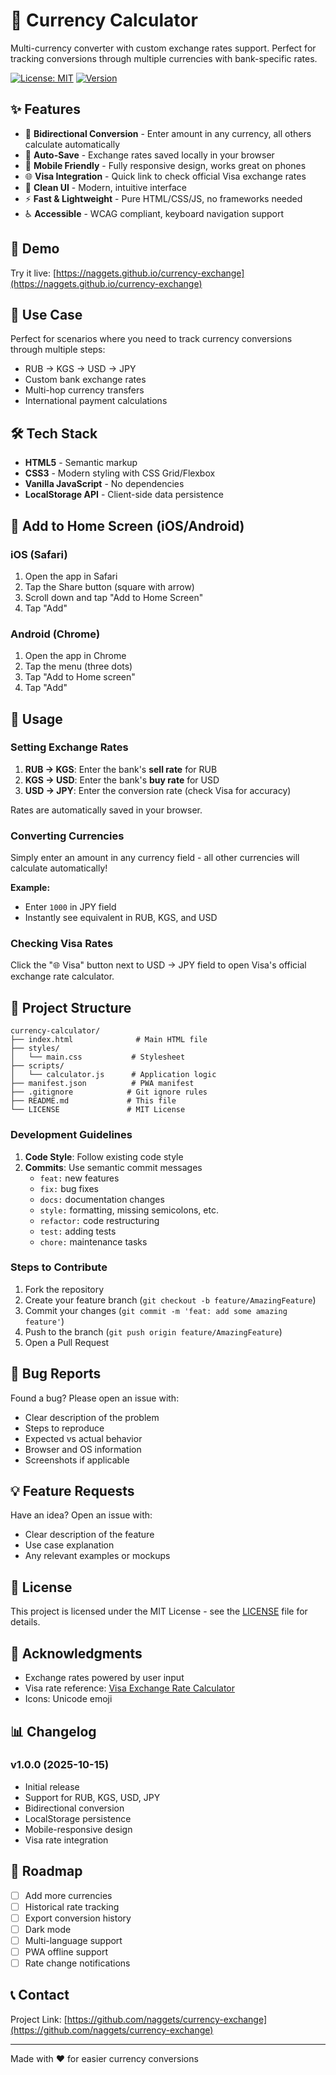 # 💱 Currency Calculator

Multi-currency converter with custom exchange rates support. Perfect for tracking conversions through multiple currencies with bank-specific rates.

[![License: MIT](https://img.shields.io/badge/License-MIT-blue.svg)](LICENSE)
[![Version](https://img.shields.io/badge/version-1.0.1-blue)](https://github.com/naggets/currency-exchange/releases)

## ✨ Features

- 🔄 **Bidirectional Conversion** - Enter amount in any currency, all others calculate automatically
- 💾 **Auto-Save** - Exchange rates saved locally in your browser
- 📱 **Mobile Friendly** - Fully responsive design, works great on phones
- 🌐 **Visa Integration** - Quick link to check official Visa exchange rates
- 🎨 **Clean UI** - Modern, intuitive interface
- ⚡ **Fast & Lightweight** - Pure HTML/CSS/JS, no frameworks needed
- ♿ **Accessible** - WCAG compliant, keyboard navigation support

## 🚀 Demo

Try it live: [https://naggets.github.io/currency-exchange](https://naggets.github.io/currency-exchange)

## 🎯 Use Case

Perfect for scenarios where you need to track currency conversions through multiple steps:
- RUB → KGS → USD → JPY
- Custom bank exchange rates
- Multi-hop currency transfers
- International payment calculations

## 🛠️ Tech Stack

- **HTML5** - Semantic markup
- **CSS3** - Modern styling with CSS Grid/Flexbox
- **Vanilla JavaScript** - No dependencies
- **LocalStorage API** - Client-side data persistence

## 📱 Add to Home Screen (iOS/Android)

### iOS (Safari)
1. Open the app in Safari
2. Tap the Share button (square with arrow)
3. Scroll down and tap "Add to Home Screen"
4. Tap "Add"

### Android (Chrome)
1. Open the app in Chrome
2. Tap the menu (three dots)
3. Tap "Add to Home screen"
4. Tap "Add"

## 🔧 Usage

### Setting Exchange Rates

1. **RUB → KGS**: Enter the bank's **sell rate** for RUB
2. **KGS → USD**: Enter the bank's **buy rate** for USD
3. **USD → JPY**: Enter the conversion rate (check Visa for accuracy)

Rates are automatically saved in your browser.

### Converting Currencies

Simply enter an amount in any currency field - all other currencies will calculate automatically!

**Example:**
- Enter `1000` in JPY field
- Instantly see equivalent in RUB, KGS, and USD

### Checking Visa Rates

Click the "🌐 Visa" button next to USD → JPY field to open Visa's official exchange rate calculator.

## 📁 Project Structure

```
currency-calculator/
├── index.html              # Main HTML file
├── styles/
│   └── main.css           # Stylesheet
├── scripts/
│   └── calculator.js      # Application logic
├── manifest.json          # PWA manifest
├── .gitignore            # Git ignore rules
├── README.md             # This file
└── LICENSE               # MIT License
```

### Development Guidelines

1. **Code Style**: Follow existing code style
2. **Commits**: Use semantic commit messages
   - `feat:` new features
   - `fix:` bug fixes
   - `docs:` documentation changes
   - `style:` formatting, missing semicolons, etc.
   - `refactor:` code restructuring
   - `test:` adding tests
   - `chore:` maintenance tasks

### Steps to Contribute

1. Fork the repository
2. Create your feature branch (`git checkout -b feature/AmazingFeature`)
3. Commit your changes (`git commit -m 'feat: add some amazing feature'`)
4. Push to the branch (`git push origin feature/AmazingFeature`)
5. Open a Pull Request

## 🐛 Bug Reports

Found a bug? Please open an issue with:
- Clear description of the problem
- Steps to reproduce
- Expected vs actual behavior
- Browser and OS information
- Screenshots if applicable

## 💡 Feature Requests

Have an idea? Open an issue with:
- Clear description of the feature
- Use case explanation
- Any relevant examples or mockups

## 📄 License

This project is licensed under the MIT License - see the [LICENSE](LICENSE.md) file for details.

## 🙏 Acknowledgments

- Exchange rates powered by user input
- Visa rate reference: [Visa Exchange Rate Calculator](https://www.visa.com.sg/support/consumer/travel-support/exchange-rate-calculator.html)
- Icons: Unicode emoji

## 📊 Changelog

### v1.0.0 (2025-10-15)
- Initial release
- Support for RUB, KGS, USD, JPY
- Bidirectional conversion
- LocalStorage persistence
- Mobile-responsive design
- Visa rate integration

## 🔮 Roadmap

- [ ] Add more currencies
- [ ] Historical rate tracking
- [ ] Export conversion history
- [ ] Dark mode
- [ ] Multi-language support
- [ ] PWA offline support
- [ ] Rate change notifications

## 📞 Contact

Project Link: [https://github.com/naggets/currency-exchange](https://github.com/naggets/currency-exchange)

---

Made with ❤️ for easier currency conversions
